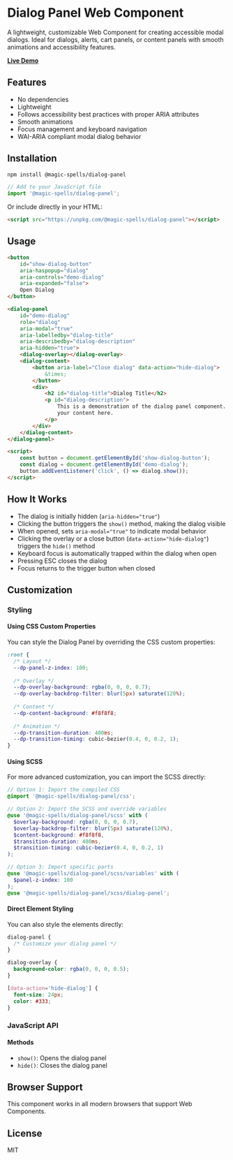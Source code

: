 # Dialog Panel Web Component

A lightweight, customizable Web Component for creating accessible modal dialogs. Ideal for dialogs, alerts, cart panels, or content panels with smooth animations and accessibility features.

[**Live Demo**](https://magic-spells.github.io/dialog-panel/demo/)

## Features

- No dependencies
- Lightweight
- Follows accessibility best practices with proper ARIA attributes
- Smooth animations
- Focus management and keyboard navigation
- WAI-ARIA compliant modal dialog behavior

## Installation

```bash
npm install @magic-spells/dialog-panel
```

```javascript
// Add to your JavaScript file
import '@magic-spells/dialog-panel';
```

Or include directly in your HTML:

```html
<script src="https://unpkg.com/@magic-spells/dialog-panel"></script>
```

## Usage

```html
<button
	id="show-dialog-button"
	aria-haspopup="dialog"
	aria-controls="demo-dialog"
	aria-expanded="false">
	Open Dialog
</button>

<dialog-panel
	id="demo-dialog"
	role="dialog"
	aria-modal="true"
	aria-labelledby="dialog-title"
	aria-describedby="dialog-description"
	aria-hidden="true">
	<dialog-overlay></dialog-overlay>
	<dialog-content>
		<button aria-label="Close dialog" data-action="hide-dialog">
			&times;
		</button>
		<div>
			<h2 id="dialog-title">Dialog Title</h2>
			<p id="dialog-description">
				This is a demonstration of the dialog panel component. Add
				your content here.
			</p>
		</div>
	</dialog-content>
</dialog-panel>

<script>
	const button = document.getElementById('show-dialog-button');
	const dialog = document.getElementById('demo-dialog');
	button.addEventListener('click', () => dialog.show());
</script>
```

## How It Works

- The dialog is initially hidden (`aria-hidden="true"`)
- Clicking the button triggers the `show()` method, making the dialog visible
- When opened, sets `aria-modal="true"` to indicate modal behavior
- Clicking the overlay or a close button (`data-action="hide-dialog"`) triggers the `hide()` method
- Keyboard focus is automatically trapped within the dialog when open
- Pressing ESC closes the dialog
- Focus returns to the trigger button when closed

## Customization

### Styling

#### Using CSS Custom Properties

You can style the Dialog Panel by overriding the CSS custom properties:

```css
:root {
  /* Layout */
  --dp-panel-z-index: 100;
  
  /* Overlay */
  --dp-overlay-background: rgba(0, 0, 0, 0.7);
  --dp-overlay-backdrop-filter: blur(5px) saturate(120%);
  
  /* Content */
  --dp-content-background: #f8f8f8;
  
  /* Animation */
  --dp-transition-duration: 400ms;
  --dp-transition-timing: cubic-bezier(0.4, 0, 0.2, 1);
}
```

#### Using SCSS

For more advanced customization, you can import the SCSS directly:

```scss
// Option 1: Import the compiled CSS
@import '@magic-spells/dialog-panel/css';

// Option 2: Import the SCSS and override variables
@use '@magic-spells/dialog-panel/scss' with (
  $overlay-background: rgba(0, 0, 0, 0.7),
  $overlay-backdrop-filter: blur(5px) saturate(120%),
  $content-background: #f8f8f8,
  $transition-duration: 400ms,
  $transition-timing: cubic-bezier(0.4, 0, 0.2, 1)
);

// Option 3: Import specific parts
@use '@magic-spells/dialog-panel/scss/variables' with (
  $panel-z-index: 100
);
@use '@magic-spells/dialog-panel/scss/dialog-panel';
```

#### Direct Element Styling

You can also style the elements directly:

```css
dialog-panel {
  /* Customize your dialog panel */
}

dialog-overlay {
  background-color: rgba(0, 0, 0, 0.5);
}

[data-action='hide-dialog'] {
  font-size: 24px;
  color: #333;
}
```

### JavaScript API

#### Methods

- `show()`: Opens the dialog panel
- `hide()`: Closes the dialog panel

## Browser Support

This component works in all modern browsers that support Web Components.

## License

MIT
